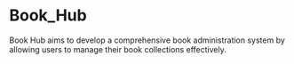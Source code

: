 # Book_Hub
Book Hub aims to develop a comprehensive book administration system by allowing users to manage their book collections effectively.
